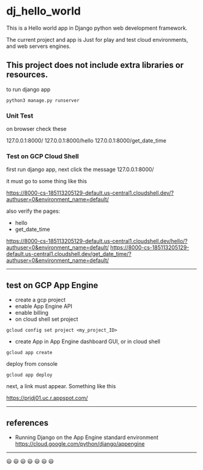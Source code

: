 # dj_hello_world

This is a Hello world app in Django python web development framework.
  
The current project and app is Just for play and test 
cloud environments, and web servers engines. 

This project does not include extra libraries or resources.
---

to run django app

`python3 manage.py runserver`

### Unit Test


on browser check these

127.0.0.1:8000/
127.0.0.1:8000/hello
127.0.0.1:8000/get_date_time

### Test on GCP Cloud Shell

first run django app, next click the message
127.0.0.1:8000/

it must go to some thing like this

https://8000-cs-185113205129-default.us-central1.cloudshell.dev/?authuser=0&environment_name=default/

also verify the pages:
* hello
* get_date_time


https://8000-cs-185113205129-default.us-central1.cloudshell.dev/hello/?authuser=0&environment_name=default/
https://8000-cs-185113205129-default.us-central1.cloudshell.dev/get_date_time/?authuser=0&environment_name=default/

---
## test on GCP App Engine

* create a gcp project
* enable App Engine API
* enable billing
* on cloud shell set project

`gcloud config set project <my_project_ID>`

* create App in App Engine dashboard GUI, 
  or in cloud shell

`gcloud app create`

deploy from console

`gcloud app deploy`

next, a link must appear. Something like this

https://prjdj01.uc.r.appspot.com/

---
## references

* Running Django on the App Engine standard environment
https://cloud.google.com/python/django/appengine

---
😃 😃 😃 😃 😃 😃 😃